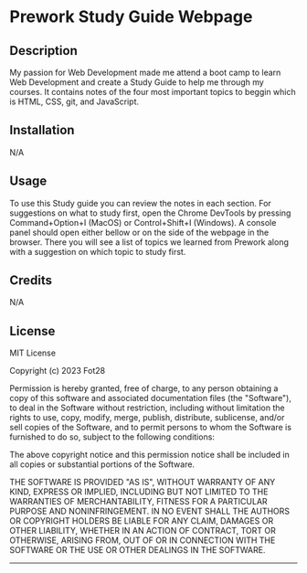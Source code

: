 # Prework Study Guide Webpage

## Description

My passion for Web Development made me attend a boot camp to learn Web Development and create a Study Guide to help me through my courses. It contains notes of the four most important topics to beggin which is HTML, CSS, git, and JavaScript.

## Installation

N/A

## Usage

To use this Study guide you can review the notes in each section. For suggestions on what to study first, open the Chrome DevTools by pressing Command+Option+I (MacOS) or Control+Shift+I (Windows). A console panel should open either bellow or on the side of the webpage in the browser. There you will see a list of topics we learned from Prework along with a suggestion on which topic to study first.

## Credits

N/A

## License

MIT License

Copyright (c) 2023 Fot28

Permission is hereby granted, free of charge, to any person obtaining a copy
of this software and associated documentation files (the "Software"), to deal
in the Software without restriction, including without limitation the rights
to use, copy, modify, merge, publish, distribute, sublicense, and/or sell
copies of the Software, and to permit persons to whom the Software is
furnished to do so, subject to the following conditions:

The above copyright notice and this permission notice shall be included in all
copies or substantial portions of the Software.

THE SOFTWARE IS PROVIDED "AS IS", WITHOUT WARRANTY OF ANY KIND, EXPRESS OR
IMPLIED, INCLUDING BUT NOT LIMITED TO THE WARRANTIES OF MERCHANTABILITY,
FITNESS FOR A PARTICULAR PURPOSE AND NONINFRINGEMENT. IN NO EVENT SHALL THE
AUTHORS OR COPYRIGHT HOLDERS BE LIABLE FOR ANY CLAIM, DAMAGES OR OTHER
LIABILITY, WHETHER IN AN ACTION OF CONTRACT, TORT OR OTHERWISE, ARISING FROM,
OUT OF OR IN CONNECTION WITH THE SOFTWARE OR THE USE OR OTHER DEALINGS IN THE
SOFTWARE.

---